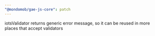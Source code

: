```yaml
---
"@mondomob/gae-js-core": patch
---
```


iotsValidator returns generic error message, so it can be reused in more places that accept validators
